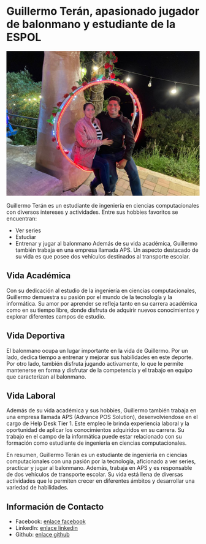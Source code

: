 # Guillermo Terán, apasionado jugador de balonmano y estudiante de la ESPOL

![imagen](pics/guillermoTeran.jpg)

Guillermo Terán es un estudiante de ingeniería en ciencias computacionales con diversos intereses y actividades. Entre sus hobbies favoritos se encuentran:
- Ver series
- Estudiar
- Entrenar y jugar al balonmano
Además de su vida académica, Guillermo también trabaja en una empresa llamada APS. Un aspecto destacado de su vida es que posee dos vehículos destinados al transporte escolar.

## Vida Académica

Con su dedicación al estudio de la ingeniería en ciencias computacionales, Guillermo demuestra su pasión por el mundo de la tecnología y la informática. Su amor por aprender se refleja tanto en su carrera académica como en su tiempo libre, donde disfruta de adquirir nuevos conocimientos y explorar diferentes campos de estudio.

## Vida Deportiva

El balonmano ocupa un lugar importante en la vida de Guillermo. Por un lado, dedica tiempo a entrenar y mejorar sus habilidades en este deporte. Por otro lado, también disfruta jugando activamente, lo que le permite mantenerse en forma y disfrutar de la competencia y el trabajo en equipo que caracterizan al balonmano.

## Vida Laboral

Además de su vida académica y sus hobbies, Guillermo también trabaja en una empresa llamada APS (Advance POS Solution), desenvolviendose en el cargo de Help Desk Tier 1. Este empleo le brinda experiencia laboral y la oportunidad de aplicar los conocimientos adquiridos en su carrera. Su trabajo en el campo de la informática puede estar relacionado con su formación como estudiante de ingeniería en ciencias computacionales.

En resumen, Guillermo Terán es un estudiante de ingeniería en ciencias computacionales con una pasión por la tecnología, aficionado a ver series, practicar y jugar al balonmano. Además, trabaja en APS y es responsable de dos vehículos de transporte escolar. Su vida está llena de diversas actividades que le permiten crecer en diferentes ámbitos y desarrollar una variedad de habilidades.

## Información de Contacto

- Facebook: [enlace facebook](https://www.facebook.com/GuillermoITM/)
- LinkedIn: [enlace linkedin](https://www.linkedin.com/in/gteran12/)
- Github: [enlace github](https://github.com/gTeran12)

